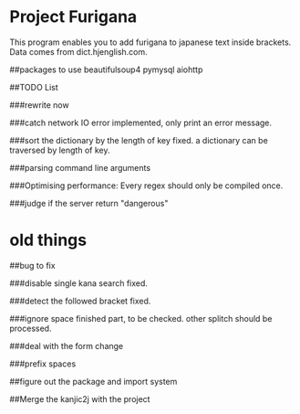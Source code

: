 # Project Furigana

This program enables you to add furigana to japanese text inside brackets.
Data comes from dict.hjenglish.com.

##packages to use
beautifulsoup4
pymysql
aiohttp


##TODO List

###rewrite now

###catch network IO error
implemented, only print an error message.

###sort the dictionary by the length of key
fixed. a dictionary can be traversed by length of key.

###parsing command line arguments

###Optimising performance:
Every regex should only be compiled once.

###judge if the server return "dangerous"

# old things

##bug to fix

###disable single kana search
fixed.

###detect the followed bracket
fixed.

###ignore space
finished part, to be checked.
other splitch should be processed.

###deal with the form change

###prefix spaces


##figure out the package and import system


##Merge the kanjic2j with the project
